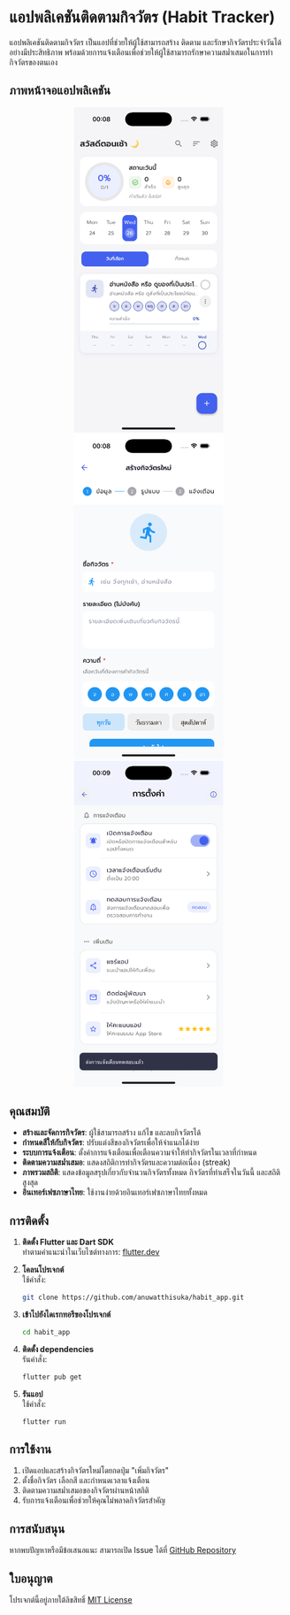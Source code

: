 # แอปพลิเคชันติดตามกิจวัตร (Habit Tracker)

แอปพลิเคชันติดตามกิจวัตร เป็นแอปที่ช่วยให้ผู้ใช้สามารถสร้าง ติดตาม และรักษากิจวัตรประจำวันได้อย่างมีประสิทธิภาพ พร้อมด้วยการแจ้งเตือนเพื่อช่วยให้ผู้ใช้สามารถรักษาความสม่ำเสมอในการทำกิจวัตรของตนเอง

## ภาพหน้าจอแอปพลิเคชัน

<!-- markdownlint-disable MD033 -->
<p align="center">
  <img src="screenshots/home_screen.png" width="270" alt="หน้าหลักของแอป">
  <img src="screenshots/add_habit.png" width="270" alt="หน้าเพิ่มกิจวัตร">
  <img src="screenshots/notification.png" width="270" alt="การแจ้งเตือน">
</p>
<!-- markdownlint-enable MD033 -->

## คุณสมบัติ

- **สร้างและจัดการกิจวัตร**: ผู้ใช้สามารถสร้าง แก้ไข และลบกิจวัตรได้
- **กำหนดสีให้กับกิจวัตร**: ปรับแต่งสีของกิจวัตรเพื่อให้จำแนกได้ง่าย
- **ระบบการแจ้งเตือน**: ตั้งค่าการแจ้งเตือนเพื่อเตือนความจำให้ทำกิจวัตรในเวลาที่กำหนด
- **ติดตามความสม่ำเสมอ**: แสดงสถิติการทำกิจวัตรและความต่อเนื่อง (streak)
- **ภาพรวมสถิติ**: แสดงข้อมูลสรุปเกี่ยวกับจำนวนกิจวัตรทั้งหมด กิจวัตรที่ทำเสร็จในวันนี้ และสถิติสูงสุด
- **อินเทอร์เฟซภาษาไทย**: ใช้งานง่ายด้วยอินเทอร์เฟซภาษาไทยทั้งหมด

## การติดตั้ง

1. **ติดตั้ง Flutter และ Dart SDK**  
   ทำตามคำแนะนำในเว็บไซต์ทางการ: [flutter.dev](https://flutter.dev/docs/get-started/install)

2. **โคลนโปรเจกต์**  
   ใช้คำสั่ง:

   ```bash
   git clone https://github.com/anuwatthisuka/habit_app.git
   ```

3. **เข้าไปยังไดเรกทอรีของโปรเจกต์**  

   ```bash
   cd habit_app
   ```

4. **ติดตั้ง dependencies**  
   รันคำสั่ง:

   ```bash
   flutter pub get
   ```

5. **รันแอป**  
   ใช้คำสั่ง:

   ```bash
   flutter run
   ```

## การใช้งาน

1. เปิดแอปและสร้างกิจวัตรใหม่โดยกดปุ่ม "เพิ่มกิจวัตร"
2. ตั้งชื่อกิจวัตร เลือกสี และกำหนดเวลาแจ้งเตือน
3. ติดตามความสม่ำเสมอของกิจวัตรผ่านหน้าสถิติ
4. รับการแจ้งเตือนเพื่อช่วยให้คุณไม่พลาดกิจวัตรสำคัญ

## การสนับสนุน

หากพบปัญหาหรือมีข้อเสนอแนะ สามารถเปิด Issue ได้ที่ [GitHub Repository](https://github.com/anuwatthisuka/habit_app/issues)

## ใบอนุญาต

โปรเจกต์นี้อยู่ภายใต้ลิขสิทธิ์ [MIT License](LICENSE)

